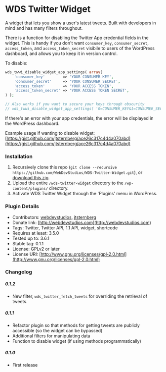 WDS Twitter Widget
======

A widget that lets you show a user's latest tweets. Built with developers in mind and has many filters throughout.

There is a function for disabling the Twitter App credential fields in the widget. This is handy if you don't want `consumer_key`, `consumer_secret`, `access_token`, and `access_token_secret` visibile to users of the WordPress dashboard, and allows you to keep it in version control.

To disable:
```php
wds_twwi_disable_widget_app_settings( array(
	'consumer_key'        => 'YOUR CONSUMER KEY',
	'consumer_secret'     => 'YOUR CONSUMER SECRET',
	'access_token'        => 'YOUR ACCESS TOKEN',
	'access_token_secret' => 'YOUR ACCESS TOKEN SECRET',
) );

// Also works if you want to secure your keys through obscurity
// wds_twwi_disable_widget_app_settings( '0=CONSUMER_KEY&1=CONSUMER_SECRET&2=ACCESS_TOKEN&3=ACCESS_TOKEN_SECRET' );

```

If there's an error with your app credentials, the error will be displayed in the WordPress dashboard.

Example usage if wanting to disable widget:
[https://gist.github.com/jtsternberg/ace26c317c4d4a070abd](https://gist.github.com/jtsternberg/ace26c317c4d4a070abd)

### Installation

1. Recursively clone this repo (`git clone --recursive https://github.com/WebDevStudios/WDS-Twitter-Widget.git`), or [download this zip](https://raw.githubusercontent.com/WebDevStudios/WDS-Twitter-Widget/master/wds-twitter-widget.zip).
1. Upload the entire `/wds-twitter-widget` directory to the `/wp-content/plugins/` directory.
2. Activate WDS Twitter Widget through the 'Plugins' menu in WordPress.

### Plugin Details

* Contributors:      [webdevstudios](github.com/webdevstudios), [jtsternberg](github.com/jtsternberg)
* Donate link:       [http://webdevstudios.com](http://webdevstudios.com)
* Tags:					Twitter, Twitter API, 1.1 API, widget, shortcode
* Requires at least: 3.5.0
* Tested up to:      3.6.1
* Stable tag:        0.1.1
* License:           GPLv2 or later
* License URI:       [http://www.gnu.org/licenses/gpl-2.0.html](http://www.gnu.org/licenses/gpl-2.0.html)

### Changelog

##### 0.1.2
* New filter, `wds_twitter_fetch_tweets` for overriding the retrieval of tweets.

##### 0.1.1
* Refactor plugin so that methods for getting tweets are publicly accessible (so the widget can be bypassed)
* Additional filters for manipulating data
* Function to disable widget (if using methods programmatically)

##### 0.1.0
* First release
